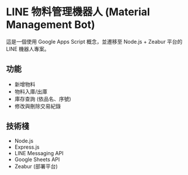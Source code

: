 # LINE 物料管理機器人 (Material Management Bot)

這是一個使用 Google Apps Script 概念，並遷移至 Node.js + Zeabur 平台的 LINE 機器人專案。

## 功能
- 新增物料
- 物料入庫/出庫
- 庫存查詢 (依品名、序號)
- 修改與刪除交易紀錄

## 技術棧
- Node.js
- Express.js
- LINE Messaging API
- Google Sheets API
- Zeabur (部署平台)